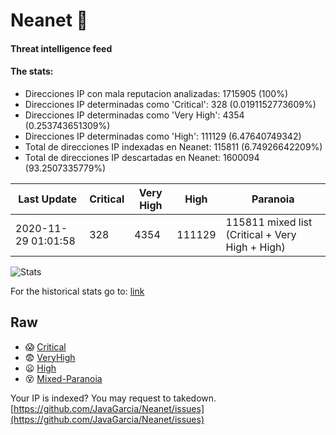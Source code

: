 # Neanet :hocho:
#### Threat intelligence feed
#### The stats:

- Direcciones IP con mala reputacion analizadas: 1715905 (100%)
- Direcciones IP determinadas como 'Critical':  328 (0.0191152773609%)
- Direcciones IP determinadas como 'Very High':  4354 (0.253743651309%)
- Direcciones IP determinadas como 'High':  111129 (6.47640749342)
- Total de direcciones IP indexadas en Neanet:  115811 (6.74926642209%)
- Total de direcciones IP descartadas en Neanet:  1600094 (93.2507335779%)

| Last Update | Critical | Very High | High | Paranoia |
| --- | --- | --- | --- | --- |
| 2020-11-29 01:01:58 | 328 | 4354 | 111129 | 115811 mixed list (Critical + Very High + High)|

![Stats](https://docs.google.com/spreadsheets/d/e/2PACX-1vSnaNMIXVabIpDJjufMlzH7poXnshF3mgd8Is1g9ytUEzVsP5my4Trn8f-xkoLLQ38xpL3HtmUexLo6/pubchart?oid=501124687&format=image)

For the historical stats go to: [link](/stats.csv)
## Raw
- :scream: [Critical](https://raw.githubusercontent.com/JavaGarcia/Neanet/master/blacklists/neanet_critical.txt)
- :fearful: [VeryHigh](https://raw.githubusercontent.com/JavaGarcia/Neanet/master/blacklists/neanet_veryHigh.txtt)
- :frowning: [High](https://raw.githubusercontent.com/JavaGarcia/Neanet/master/blacklists/neanet_high.txt)
- :dizzy_face: [Mixed-Paranoia](https://raw.githubusercontent.com/JavaGarcia/Neanet/master/blacklists/neanet_all.txt)


Your IP is indexed? You may request to takedown. [https://github.com/JavaGarcia/Neanet/issues](https://github.com/JavaGarcia/Neanet/issues)
















































































































































































































































































































































































































































































































































































































































































































































































































































































































































































































































































































































































































































































































































































































































































































































































































































































































































































































































































































































































































































































































































































































































































































































































































































































































































































